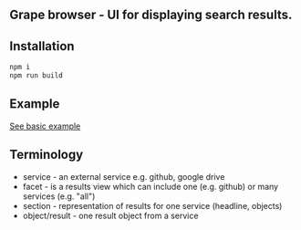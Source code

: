 ## Grape browser - UI for displaying search results.

## Installation

```bash
npm i
npm run build
```

## Example

[See basic example](examples/basic/index.html)

## Terminology

- service - an external service e.g. github, google drive
- facet - is a results view which can include one (e.g. github) or many services (e.g. "all")
- section - representation of results for one service (headline, objects)
- object/result - one result object from a service

